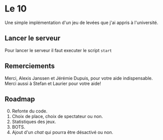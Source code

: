 # Le 10

Une simple implémentation d'un jeu de levées que j'ai appris à l'université.

## Lancer le serveur

Pour lancer le serveur il faut executer le script `start`

## Remerciements

Merci, Alexis Janssen et Jérémie Dupuis, pour votre aide indispensable.
Merci aussi à Stefan et Laurier pour votre aide!

## Roadmap

0. Refonte du code.
1. Choix de place, choix de spectateur ou non.
2. Statistiques des jeux.
3. BOTS.
4. Ajout d'un *chat* qui pourra être désactivé ou non.

